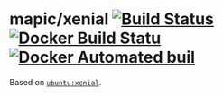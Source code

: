 # mapic/xenial [![Build Status](https://travis-ci.org/mapic/docker-mapic-xenial.svg?branch=master)](https://travis-ci.org/mapic/docker-mapic-xenial) [![Docker Build Statu](https://img.shields.io/docker/build/mapic/xenial.svg?style=flat-square)](https://hub.docker.com/r/mapic/xenial/builds/) [![Docker Automated buil](https://img.shields.io/docker/automated/mapic/xenial.svg)](https://hub.docker.com/r/mapic/xenial/)

Based on [`ubuntu:xenial`](https://hub.docker.com/_/ubuntu/).
